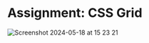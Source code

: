 # Assignment: CSS Grid

![Screenshot 2024-05-18 at 15 23 21](https://github.com/KunnikarB/grid-area/assets/138579856/5d169a80-95b1-43ed-a567-7b5a91264983)
